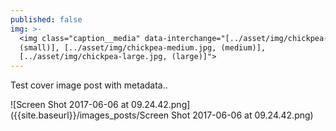 ```yaml
---
published: false
img: >-
  <img class="caption__media" data-interchange="[../asset/img/chickpea-small.jpg
  (small)], [../asset/img/chickpea-medium.jpg, (medium)],
  [../asset/img/chickpea-large.jpg, (large)]">
---
```

Test cover image post with metadata..

![Screen Shot 2017-06-06 at 09.24.42.png]({{site.baseurl}}/images_posts/Screen Shot 2017-06-06 at 09.24.42.png)
